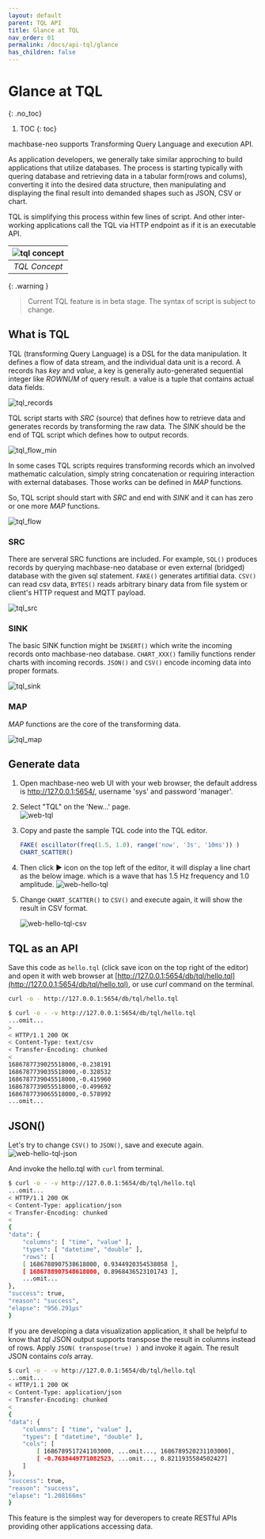 ```yaml
---
layout: default
parent: TQL API
title: Glance at TQL
nav_order: 01
permalink: /docs/api-tql/glance
has_children: false
---
```


# Glance at TQL
{: .no_toc}

1. TOC
{: toc}

machbase-neo supports Transforming Query Language and execution API.

As application developers, we generally take similar approching to build applications that utilize databases.
The process is starting typically with quering database and retrieving data in a tabular form(rows and colums), converting it into the desired data structure,
then manipulating and displaying the final result into demanded shapes such as JSON, CSV or chart.

TQL is simplifying this process within few lines of script. And other inter-working applications call the TQL via HTTP endpoint as if it is an executable API.


| ![tql concept](/assets/img/tql-concept.png) | 
|:--:| 
| *TQL Concept* |

{: .warning }
> Current TQL feature is in beta stage. The syntax of script is subject to change.

## What is TQL

TQL (transforming Query Language) is a DSL for the data manipulation.
It defines a flow of data stream, and the individual data unit is a record.
A records has *key* and *value*, a key is generally auto-generated sequential integer like *ROWNUM* of query result.
a value is a tuple that contains actual data fields.

![tql_records](./img/tql_records.jpg)

TQL script starts with *SRC* (source) that defines how to retrieve data and generates records by transforming the raw data. The *SINK* should be the end of TQL script which defines how to output records.

![tql_flow_min](./img/tql_flow_min.jpg)

In some cases TQL scripts requires transforming records which an involved mathematic calculation, simply string concatenation or requiring interaction with external databases.
Those works can be defined in *MAP* functions.

So, TQL script should start with *SRC* and end with *SINK* and it can has zero or one more *MAP* functions.

![tql_flow](./img/tql_flow.jpg)

### SRC

There are serveral SRC functions are included. For example, `SQL()` produces records by querying machbase-neo database or even external (bridged) database with the given sql statement. `FAKE()` generates artifitial data. `CSV()` can read csv data, `BYTES()` reads arbitrary binary data from file system or client's HTTP request and MQTT payload.

![tql_src](./img/tql_src.jpg)

### SINK

The basic SINK function might be `INSERT()` which write the incoming records onto machbase-neo database. `CHART_XXX()` familiy functions render charts with incoming records. `JSON()` and `CSV()` encode incoming data into proper formats.

![tql_sink](./img/tql_sink.jpg)

### MAP

*MAP* functions are the core of the transforming data.

![tql_map](./img/tql_map.jpg)

## Generate data

1. Open machbase-neo web UI with your web browser, the default address is http://127.0.0.1:5654/, username 'sys' and password 'manager'.
2. Select "TQL" on the 'New...' page.
<br/>![web-tql](/assets/img/web-tql.jpg)

3. Copy and paste the sample TQL code into the TQL editor.
    ```js
    FAKE( oscillator(freq(1.5, 1.0), range('now', '3s', '10ms')) )
    CHART_SCATTER()
    ```
4. Then click ▶︎ icon on the top left of the editor, it will display a line chart as the below image.
    which is a wave that has 1.5 Hz frequency and 1.0 amplitude.
    ![web-hello-tql](/assets/img/web-hello-tql.jpg)
5. Change `CHART_SCATTER()` to `CSV()` and execute again, it will show the result in CSV format.

    ![web-hello-tql-csv](/assets/img/web-hello-tql-csv.jpg)

## TQL as an API

Save this code as `hello.tql` (click save icon on the top right of the editor) and open it with web browser at [http://127.0.0.1:5654/db/tql/hello.tql](http://127.0.0.1:5654/db/tql/hello.tql), or use *curl* command on the terminal.

```sh
curl -o - http://127.0.0.1:5654/db/tql/hello.tql
```

```sh
$ curl -o - -v http://127.0.0.1:5654/db/tql/hello.tql
...omit...
>
< HTTP/1.1 200 OK
< Content-Type: text/csv
< Transfer-Encoding: chunked
<
1686787739025518000,-0.238191
1686787739035518000,-0.328532
1686787739045518000,-0.415960
1686787739055518000,-0.499692
1686787739065518000,-0.578992
...omit...
```

## JSON()

Let's try to change `CSV()` to `JSON()`, save and execute again.
    ![web-hello-tql-json](/assets/img/web-hello-tql-json.jpg)

And invoke the hello.tql with `curl` from terminal.

```sh
$ curl -o - -v http://127.0.0.1:5654/db/tql/hello.tql
...omit...
< HTTP/1.1 200 OK
< Content-Type: application/json
< Transfer-Encoding: chunked
<
{
"data": {
    "columns": [ "time", "value" ],
    "types": [ "datetime", "double" ],
    "rows": [
    [ 1686788907538618000, 0.9344920354538058 ],
    [ 1686788907548618000, 0.8968436523101743 ],
    ...omit...
},
"success": true,
"reason": "success",
"elapse": "956.291µs"
}
```

If you are developing a data visualization application, it shall be helpful to know that *tql* JSON output supports transpose the result in columns instead of rows. Apply `JSON( transpose(true) )` and invoke it again. The result JSON contains *cols* array.

```sh
$ curl -o - -v http://127.0.0.1:5654/db/tql/hello.tql
...omit...
< HTTP/1.1 200 OK
< Content-Type: application/json
< Transfer-Encoding: chunked
<
{
"data": {
    "columns": [ "time", "value" ],
    "types": [ "datetime", "double" ],
    "cols": [
        [ 1686789517241103000, ...omit..., 1686789520231103000],
        [ -0.7638449771082523, ...omit..., 0.8211935584502427]
    ]
},
"success": true,
"reason": "success",
"elapse": "1.208166ms"
}
```

This feature is the simplest way for deveropers to create RESTful APIs providing other applications accessing data.

